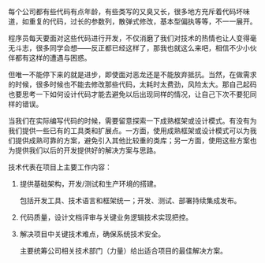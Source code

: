 每个公司都有些代码有点年龄，有些类写的又臭又长，很多地方充斥着代码坏味道，如重复的代码，过长的参数列，散弹式修改，基本型偏执等等，不一一展开。

程序员每天要面对这些代码进行开发，不仅消磨了我们对技术的热情也让人变得毫无斗志，很多同学会想——反正都已经这样了，那我也就这么来吧，相信不少小伙伴都有这样的遭遇与困惑。

但唯一不能停下来的就是进步，即使面对恶龙还是不能放弃抵抗。当然，在做需求的时候，很多时候也不能去修改那些代码，太耗时太费劲，风险太大。那自己起码也要思考一下如何设计代码才能去避免以后出现同样的情况，让自己下次不要犯同样的错误。

当我们在实际编写代码的时候，需要留意探索一下成熟框架或设计模式。有没有为我们提供一些已有的工具类和扩展点。一方面，使用成熟框架或设计模式可以为我们提供成熟可靠的方案，避免引入其他比较重的类库；另一方面，使用这些方案也为提供我们以后的开发提供好的解决方案与思路。



技术代表在项目上主要工作内容：

1. 提供基础架构，开发/测试和生产环境的搭建。

   包括开发工具、技术语言和框架统一；开发、测试、部署持续集成发布。

2. 代码质量，设计文档评审与关键业务逻辑技术实现把控。

3. 解决项目中关键技术难点，确保系统技术安全。

   主要统筹公司相关技术部门（力量）给出适合项目的最佳解决方案。



